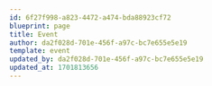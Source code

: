 ```yaml
---
id: 6f27f998-a823-4472-a474-bda88923cf72
blueprint: page
title: Event
author: da2f028d-701e-456f-a97c-bc7e655e5e19
template: event
updated_by: da2f028d-701e-456f-a97c-bc7e655e5e19
updated_at: 1701813656
---
```

